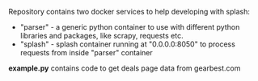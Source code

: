 Repository contains two docker services to help developing with splash:
* "parser" - a generic python container to use with different python libraries and packages, like scrapy, requests etc.
* "splash" - splash container running at "0.0.0.0:8050" to process requests from inside "parser" container

**example.py** contains code to get deals page data from gearbest.com
